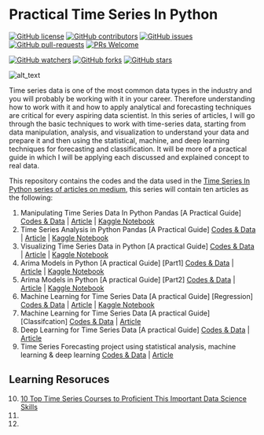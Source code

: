 # Practical Time Series In Python #

[![GitHub license](https://img.shields.io/github/license/youssefHosni/Practical-Time-Series-In-Python.svg)](https://github.com/youssefHosni/Practical-Time-Series-In-Python/blob/master/LICENSE)
[![GitHub contributors](https://img.shields.io/github/contributors/youssefHosni/Practical-Time-Series-In-Python.svg)](https://GitHub.com/youssefHosni/Practical-Time-Series-In-Python/graphs/contributors/)
[![GitHub issues](https://img.shields.io/github/issues/youssefHosni/Practical-Time-Series-In-Python.svg)](https://GitHub.com/youssefHosni/Practical-Time-Series-In-Python/issues/)
[![GitHub pull-requests](https://img.shields.io/github/issues-pr/youssefHosni/Practical-Time-Series-In-Python.svg)](https://GitHub.com/youssefHosni/Practical-Time-Series-In-Python/pulls/)
[![PRs Welcome](https://img.shields.io/badge/PRs-welcome-brightgreen.svg?style=flat-square)](http://makeapullrequest.com)

[![GitHub watchers](https://img.shields.io/github/watchers/youssefHosni/Practical-Time-Series-In-Python.svg?style=social&label=Watch)](https://GitHub.com/youssefHosni/Practical-Time-Series-In-Python/watchers/)
[![GitHub forks](https://img.shields.io/github/forks/youssefHosni/Practical-Time-Series-In-Python.svg?style=social&label=Fork)](https://GitHub.com/youssefHosni/Practical-Time-Series-In-Python/network/)
[![GitHub stars](https://img.shields.io/github/stars/youssefHosni/Practical-Time-Series-In-Python.svg?style=social&label=Star)](https://GitHub.com/youssefHosni/Practical-Time-Series-In-Python/stargazers/)

![alt_text](https://github.com/youssefHosni/Time-Series-With-Python/blob/main/Time-Series-Analysis.jpg)

Time series data is one of the most common data types in the industry and you will probably be working with it in your career. Therefore understanding how to work with it and how to apply analytical and forecasting techniques are critical for every aspiring data scientist. In this series of articles, I will go through the basic techniques to work with time-series data, starting from data manipulation, analysis, and visualization to understand your data and prepare it and then using the statistical, machine, and deep learning techniques for forecasting and classification. It will be more of a practical guide in which I will be applying each discussed and explained concept to real data.

This repository contains the codes and the data used in the [Time Series In Python series of articles on medium](https://medium.com/@youssefraafat57/list/time-series-in-python-a152db6b5b2c), this series will contain ten articles as the following:

1. Manipulating Time Series Data In Python Pandas [A Practical Guide] [Codes & Data](https://github.com/youssefHosni/Time-Series-With-Python/tree/main/Time%20Series%20Manipulation) | [Article](https://pub.towardsai.net/manipulating-time-series-data-in-python-49aed42685a0) | [Kaggle Notebook](https://www.kaggle.com/code/youssef19/manipulating-time-series-data-in-python)
2. Time Series Analysis in Python Pandas [A Practical Guide] [Codes & Data](https://github.com/youssefHosni/Time-Series-With-Python/tree/main/Time%20Series%20Analysis) | [Article](https://pub.towardsai.net/time-series-data-analysis-in-python-1492ee4ca974) | [Kaggle Notebook](https://www.kaggle.com/code/youssef19/time-series-exploratory-data-analysis-in-python)
3. Visualizing Time Series Data in Python [A practical Guide] [Codes & Data](https://github.com/youssefHosni/Time-Series-With-Python/tree/main/Time%20Series%20Data%20Visualization) | [Article](https://pub.towardsai.net/time-series-data-visualization-in-python-2b1959726312) | [Kaggle Notebook](https://www.kaggle.com/code/youssef19/time-series-data-visualization-in-python)
4. Arima Models in Python [A practical Guide] [Part1] [Codes & Data](https://pub.towardsai.net/time-series-forecasting-with-arima-models-in-python-part-1-c2940a7dbc48) | [Article](https://pub.towardsai.net/time-series-forecasting-with-arima-models-in-python-part-1-c2940a7dbc48) | [Kaggle Notebook](https://www.kaggle.com/code/youssef19/time-series-forecasting-with-arima-models-part-1)
5. Arima Models in Python [A practical Guide] [Part2] [Codes & Data](https://pub.towardsai.net/time-series-forecasting-with-arima-models-in-python-part-1-c2940a7dbc48) | [Article](https://pub.towardsai.net/time-series-forecasting-with-arima-models-in-python-part-2-91a30d10efb0) | [Kaggle Notebook](https://www.kaggle.com/code/youssef19/time-series-forecasting-with-arima-models-part-2)
6. Machine Learning for Time Series Data [A practical Guide] [Regression] [Codes & Data](https://github.com/youssefHosni/Time-Series-With-Python/tree/main/Machine%20Learning%20For%20Time%20Series) | [Article](https://pub.towardsai.net/machine-learning-for-time-series-data-in-python-regression-5e19fa2e7471) | [Kaggle Notebook]()
7. Machine Learning for Time Series Data [A practical Guide] [Classifcation] [Codes & Data]() | [Article]()
8. Deep Learning for Time Series Data [A practical Guide] [Codes & Data]() | [Article]()
9. Time Series Forecasting project using statistical analysis, machine learning & deep learning [Codes & Data]() | [Article]()

## Learning Resoruces ##
  
10. [10 Top Time Series Courses to Proficient This Important Data Science Skills](https://pub.towardsai.net/10-top-time-series-courses-to-proficient-this-important-data-science-skills-565212d29a0?sk=8210dcce7c3cd3d6aa61b9a1d2ee6b96)
11. []()
12. []()


    
